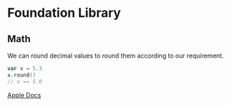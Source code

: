 # Foundation Library


## Math



We can round decimal values to round them according to our requirement.

```swift
var x = 5.3
x.round()
// x == 5.0
```

[Apple Docs](https://developer.apple.com/documentation/swift/double/2884722-round)